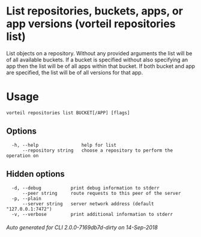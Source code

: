 # List repositories, buckets, apps, or app versions (vorteil repositories list)

List objects on a repository. Without any provided arguments the list will be of
all available buckets. If a bucket is specified without also specifying an app
then the list will be of all apps within that bucket. If both bucket and app are
specified, the list will be of all versions for that app.

# Usage

```
vorteil repositories list BUCKET[/APP] [flags]
```

## Options

```
  -h, --help                help for list
      --repository string   choose a repository to perform the operation on
```

## Hidden options

```
  -d, --debug           print debug information to stderr
      --peer string     route requests to this peer of the server
  -p, --plain           
      --server string   server network address (default "127.0.0.1:7472")
  -v, --verbose         print additional information to stderr
```


###### Auto generated for CLI 2.0.0-7169db7d-dirty on 14-Sep-2018
